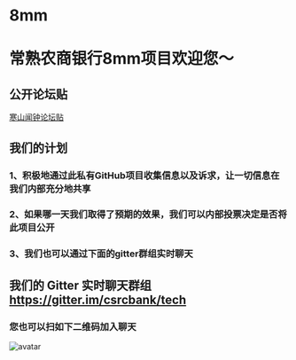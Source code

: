 # 8mm
# 常熟农商银行8mm项目欢迎您～

## 公开论坛贴
[寒山闻钟论坛贴](https://www.12345.suzhou.com.cn/bbs/forum.php?mod=viewthread&tid=1629548&extra=page%3D1&page=1 "寒山闻钟论坛贴")

## 我们的计划
### 1、积极地通过此私有GitHub项目收集信息以及诉求，让一切信息在我们内部充分地共享
### 2、如果哪一天我们取得了预期的效果，我们可以内部投票决定是否将此项目公开
### 3、我们也可以通过下面的gitter群组实时聊天


## 我们的 Gitter 实时聊天群组  <https://gitter.im/csrcbank/tech>
### 您也可以扫如下二维码加入聊天
![avatar](https://qr.api.cli.im/newqr/create?data=https%3A%2F%2Fgitter.im%2Fcsrcbank%2Ftech&level=H&transparent=false&bgcolor=%23FFFFFF&forecolor=%23000000&blockpixel=12&marginblock=2&logourl=http%3A%2F%2Foss-cn-hangzhou.aliyuncs.com%2Fpublic-cli%2Ffree%2Fd7ec8f33f6cd770baed0518e854a8c691599875603.jpg&logoshape=rect&size=260&bgimg=&text=&fontsize=30&fontcolor=%23000000&fontfamily=simsun.ttc&incolor=&outcolor=&qrcode_eyes=null&background=&wper=&hper=&tper=&lper=&eye_use_fore=1&qrpad=10&kid=cliim&key=47de2c74871323527f45da3897b62527)
